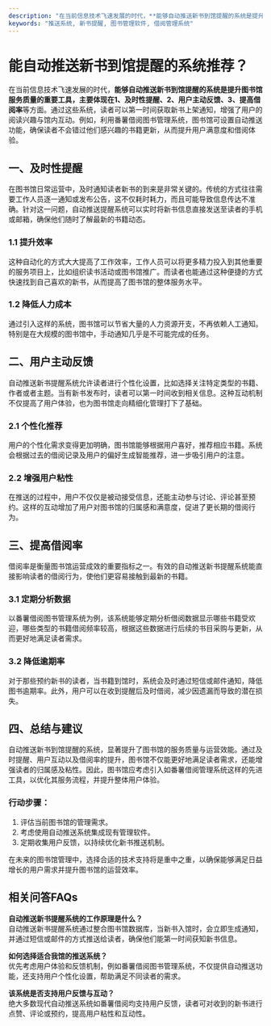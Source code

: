 ```yaml
---
description: "在当前信息技术飞速发展的时代，**能够自动推送新书到馆提醒的系统是提升图书馆服务质量的重要工具，主要体现在1、及时性提醒、2、用户主动反馈、3、提高借阅率**等方面。通过这些系统，读者可以第一时间获取新书上架通知，增强了用户的阅读兴趣与馆内互动。例如，利用番薯借阅图书管理系统，图书馆可设置自动推送功能，确保读者不会错过他们感兴趣的书籍更新，从而提升用户满意度和借阅体验。"
keywords: "推送系统, 新书提醒, 图书管理软件, 借阅管理系统"
---
```

# 能自动推送新书到馆提醒的系统推荐？

在当前信息技术飞速发展的时代，**能够自动推送新书到馆提醒的系统是提升图书馆服务质量的重要工具，主要体现在1、及时性提醒、2、用户主动反馈、3、提高借阅率**等方面。通过这些系统，读者可以第一时间获取新书上架通知，增强了用户的阅读兴趣与馆内互动。例如，利用番薯借阅图书管理系统，图书馆可设置自动推送功能，确保读者不会错过他们感兴趣的书籍更新，从而提升用户满意度和借阅体验。

## **一、及时性提醒**

在图书馆日常运营中，及时通知读者新书的到来是非常关键的。传统的方式往往需要工作人员逐一通知或发布公告，这不仅耗时耗力，而且可能导致信息传达不准确。针对这一问题，自动推送提醒系统可以实时将新书信息直接发送至读者的手机或邮箱，确保他们随时了解最新的书籍动态。

### **1.1 提升效率**

这种自动化的方式大大提高了工作效率，工作人员可以将更多精力投入到其他重要的服务项目上，比如组织读书活动或图书馆推广。而读者也能通过这种便捷的方式快速找到自己喜欢的新书，从而提高了图书馆的整体服务水平。

### **1.2 降低人力成本**

通过引入这样的系统，图书馆可以节省大量的人力资源开支，不再依赖人工通知。特别是在大规模的图书馆中，手动通知几乎是不可能完成的任务。

## **二、用户主动反馈**

自动推送新书提醒系统允许读者进行个性化设置，比如选择关注特定类型的书籍、作者或者主题。当有新书发布时，读者可以第一时间收到相关信息。这种互动机制不仅提高了用户体验，也为图书馆走向精细化管理打下了基础。

### **2.1 个性化推荐**

用户的个性化需求变得更加明确，图书馆能够根据用户喜好，推荐相应书籍。系统会根据过去的借阅记录及用户的偏好生成智能推荐，进一步吸引用户的注意。

### **2.2 增强用户粘性**

在推送的过程中，用户不仅仅是被动接受信息，还能主动参与讨论、评论甚至预约。这样的互动增加了用户对图书馆的归属感和满意度，促进了更长期的借阅行为。

## **三、提高借阅率**

借阅率是衡量图书馆运营成效的重要指标之一。有效的自动推送新书提醒系统能直接影响读者的借阅行为，使他们更容易接触到最新的书籍。

### **3.1 定期分析数据**

以番薯借阅图书管理系统为例，该系统能够定期分析借阅数据显示哪些书籍受欢迎，哪些类型的书籍借阅频率较高，根据这些数据进行后续的书目采购与更新，从而更好地满足读者需求。

### **3.2 降低逾期率**

对于那些预约新书的读者，当书籍到馆时，系统会及时通过短信或邮件通知，降低图书逾期率。此外，用户可以在收到提醒后及时借阅，减少因遗漏而导致的潜在损失。

## **四、总结与建议**

自动推送新书到馆提醒的系统，显著提升了图书馆的服务质量与运营效能。通过及时提醒、用户互动以及借阅率的提升，图书馆不仅能更好地满足读者需求，还能增强读者的归属感及粘性。因此，图书馆应考虑引入如番薯借阅管理系统这样的先进工具，以优化其服务流程，并提升整体用户体验。

### **行动步骤：**
1. 评估当前图书馆的管理需求。
2. 考虑使用自动推送系统集成现有管理软件。
3. 定期收集用户反馈，以持续优化新书推送机制。

在未来的图书馆管理中，选择合适的技术支持将是重中之重，以确保能够满足日益增长的用户需求并提升图书馆的运营效率。

## 相关问答FAQs

**自动推送新书提醒系统的工作原理是什么？**  
自动推送新书提醒系统通过整合图书馆数据库，当新书入馆时，会立即生成通知，并通过短信或邮件的方式推送给读者，确保他们能第一时间获知新书信息。

**如何选择适合我馆的推送系统？**  
优先考虑用户体验和反馈机制，例如番薯借阅图书管理系统，不仅提供自动推送功能，还支持用户个性化设置，帮助满足不同读者的需求。

**该系统是否支持用户反馈与互动？**  
绝大多数现代自动推送系统如番薯借阅均支持用户反馈，读者可对收到的新书进行点赞、评论或预约，提高用户粘性和互动性。
